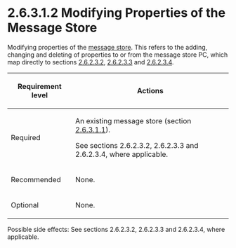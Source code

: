 <html dir="LTR" xmlns:mshelp="http://msdn.microsoft.com/mshelp" xmlns:ddue="http://ddue.schemas.microsoft.com/authoring/2003/5" xmlns:xlink="http://www.w3.org/1999/xlink" xmlns:tool="http://www.microsoft.com/tooltip">
    <head>
        <meta http-equiv="Content-Type" content="text/html; CHARSET=utf-8"></meta>
        <meta name="save" content="history"></meta>
        <title>2.6.3.1.2 Modifying Properties of the Message Store</title>
        <xml>
            <mshelp:toctitle title="2.6.3.1.2 Modifying Properties of the Message Store"></mshelp:toctitle>
            <mshelp:rltitle title="[MS-PST]: Modifying Properties of the Message Store"></mshelp:rltitle>
            <mshelp:keyword index="A" term="4b143476-3feb-45f1-8cdd-a79ff991cc17"></mshelp:keyword>
            <mshelp:attr name="DCSext.ContentType" value="open specification"></mshelp:attr>
            <mshelp:attr name="AssetID" value="4b143476-3feb-45f1-8cdd-a79ff991cc17"></mshelp:attr>
            <mshelp:attr name="TopicType" value="kbRef"></mshelp:attr>
            <mshelp:attr name="DCSext.Title" value="[MS-PST]: Modifying Properties of the Message Store" />
        </xml>
    </head>
    <body>
        <div id="header">
            <h1 class="heading">2.6.3.1.2 Modifying Properties of the Message Store</h1>
        </div>
        <div id="mainSection">
            <div id="mainBody">
                <div id="allHistory" class="saveHistory"></div>
                <div id="sectionSection0" class="section" name="collapseableSection">
                    

<p>Modifying properties of the <a href="08220cc9-69b1-4072-a2e7-2a0ff201d505.html#gt_fda94a53-448d-48d5-9991-176c530ff597">message store</a>. This refers
to the adding, changing and deleting of properties to or from the message store
PC, which map directly to sections <a href="06096284-9b6a-41ea-8bf2-6615bee0752e.html">2.6.2.3.2</a>, <a href="b0848da7-e670-499d-8f26-ac82b3e83835.html">2.6.2.3.3</a> and <a href="c30a75c2-b2d0-4745-9e5b-b883f83e12f1.html">2.6.2.3.4</a>. </p>

<table>
 <thead>
  <tr>
   <th>
   <p>Requirement level</p>
   </th>
   <th>
   <p>Actions</p>
   </th>
  </tr>
 </thead>
 <tr>
  <td>
  <p>Required</p>
  </td>
  <td>
  <p>An existing message store (section <a href="f6b54f0c-57ff-4c97-81d3-fa545dfe2d10.html">2.6.3.1.1</a>).</p>
  <p>See sections 2.6.2.3.2, 2.6.2.3.3 and 2.6.2.3.4, where
  applicable.</p>
  </td>
 </tr>
 <tr>
  <td>
  <p>Recommended</p>
  </td>
  <td>
  <p>None.</p>
  </td>
 </tr>
 <tr>
  <td>
  <p>Optional</p>
  </td>
  <td>
  <p>None.</p>
  </td>
 </tr>
</table>

<p>Possible side effects: See sections 2.6.2.3.2, 2.6.2.3.3 and
2.6.2.3.4, where applicable.</p>
                </div>
            </div>
        </div>
    </body>
</html>